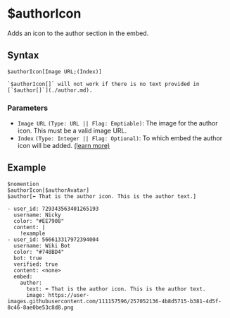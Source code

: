 # $authorIcon
Adds an icon to the author section in the embed.

## Syntax
```
$authorIcon[Image URL;(Index)]
```

```admonish failure
`$authorIcon[]` will not work if there is no text provided in [`$author[]`](./author.md).
```

### Parameters
- `Image URL` `(Type: URL || Flag: Emptiable)`: The image for the author icon. This must be a valid image URL.
- `Index` `(Type: Integer || Flag: Optional)`: To which embed the author icon will be added. [(learn more)](../resources/embedIndexes.md)

## Example
```
$nomention
$authorIcon[$authorAvatar]
$author[⬅️ That is the author icon. This is the author text.]
```

``` discord yaml
- user_id: 729343563401265193
  username: Nicky
  color: "#EE7908"
  content: |
    !example
- user_id: 566613317972394004
  username: Wiki Bot
  color: "#748BD4"
  bot: true
  verified: true
  content: <none>
  embed:
    author:
      text: ⬅️ That is the author icon. This is the author text.
      image: https://user-images.githubusercontent.com/111157596/257052136-4b8d5715-b381-4d5f-8c46-8ae0be53c8d8.png
```
